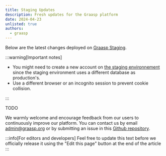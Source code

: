 ```yaml
---
title: Staging Updates
description: Fresh updates for the Graasp platform
date: 2024-04-23
unlisted: true
authors:
  - graasp
---
```


Below are the latest changes deployed on [Graasp Staging](https://builder.stage.graasp.org).

:::warning[Important notes]

- You might need to create a new account on [the staging environnement](https://auth.stage.graasp.org) since the staging environment uses a different database as production's.
- Use a different browser or an incognito session to prevent cookie collision.

:::

<!-- Everything below this will not be shown in the post overview -->
<!-- truncate -->

TODO

<!-- Generic message -->

We warmly welcome and encourage feedback from our users to continuously improve our platform. You can contact us by email [admin@graasp.org](mailto:admin@graasp.org) or by submitting an issue in this [Github repository](https://github.com/graasp/graasp-feedback).

:::info[For editors and developers]
Feel free to update this text before we officially release it using the "Edit this page" button at the end of the article
:::
